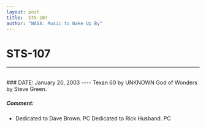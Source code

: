 ```yaml
---
layout: post
title:  STS-107
author: "NASA: Music to Wake Up By"
---
```


# STS-107
----
<br/>
### DATE: January 20, 2003
----
Texan 60 by UNKNOWN
God of Wonders by Steve Green.

##### Comment:
* Dedicated to Dave Brown. PC
Dedicated to Rick Husband. PC
